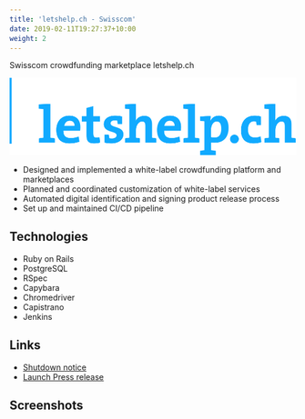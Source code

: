 ```yaml
---
title: 'letshelp.ch - Swisscom'
date: 2019-02-11T19:27:37+10:00
weight: 2
---
```


Swisscom crowdfunding marketplace letshelp.ch

<!--more-->

![letshelp.ch logo](visual_wide_blue_transparent.png)

* Designed and implemented a white-label crowdfunding platform and marketplaces
* Planned and coordinated customization of white-label services
* Automated digital identification and signing product release process
* Set up and maintained CI/CD pipeline

## Technologies

* Ruby on Rails
* PostgreSQL
* RSpec
* Capybara
* Chromedriver
* Capistrano
* Jenkins

## Links

* [Shutdown notice](https://www.swisscom.ch/de/about/medien/infos-und-fakten/20180116-spendenplattform-letshelp-stellt-betrieb-ein.html)
* [Launch Press release](https://www.swisscom.ch/de/about/news/2014/09/20140901-MM-Crowdfunding.html)

## Screenshots

